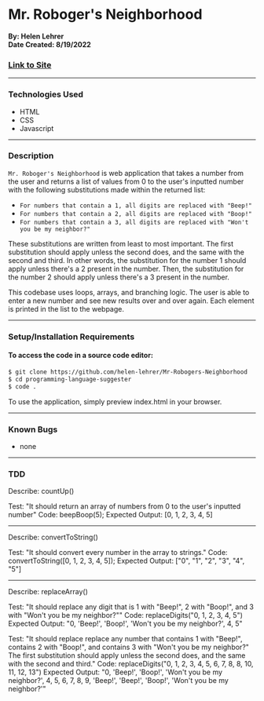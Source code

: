 # Mr. Roboger's Neighborhood

**By: Helen Lehrer**  
**Date Created: 8/19/2022**

### [Link to Site]()
---
### Technologies Used
* HTML
* CSS
* Javascript
---

### Description

`Mr. Roboger's Neighborhood` is web application that takes a number from the user and returns a list of values from 0 to the user's inputted number with the following substitutions made within the returned list: 
* `For numbers that contain a 1, all digits are replaced with "Beep!"`
* `For numbers that contain a 2, all digits are replaced with "Boop!"`
* `For numbers that contain a 3, all digits are replaced with "Won't you be my neighbor?"`

These substitutions are written from least to most important. The first substitution should apply unless the second does, and the same with the second and third. In other words, the substitution for the number 1 should apply unless there's a 2 present in the number. Then, the substitution for the number 2 should apply unless there's a 3 present in the number.

This codebase uses loops, arrays, and branching logic. The user is able to enter a new number and see new results over and over again. Each element is printed in the list to the webpage.

---

### Setup/Installation Requirements

#### To access the code in a source code editor: 
```bash
$ git clone https://github.com/helen-lehrer/Mr-Robogers-Neighborhood
$ cd programming-language-suggester
$ code .
```
To use the application, simply preview index.html in your browser.

---
### Known Bugs
* none
---
### TDD
Describe: countUp()

Test: "It should return an array of numbers from 0 to the user's inputted number"
Code: beepBoop(5);
Expected Output: [0, 1, 2, 3, 4, 5]

-----

Describe: convertToString()

Test: "It should convert every number in the array to strings."
Code: convertToString([0, 1, 2, 3, 4, 5]);
Expected Output: ["0", "1", "2", "3", "4", "5"]

-----

Describe: replaceArray()

Test: "It should replace any digit that is 1 with "Beep!", 2 with "Boop!", and 3 with "Won't you be my neighbor?"" 
Code: replaceDigits("0, 1, 2, 3, 4, 5")
Expected Output: "0, 'Beep!', 'Boop!', 'Won't you be my neighbor?', 4, 5"

Test: "It should replace replace any number that contains 1 with "Beep!", contains 2 with "Boop!", and contains 3 with "Won't you be my neighbor?" The first substitution should apply unless the second does, and the same with the second and third."
Code: replaceDigits("0, 1, 2, 3, 4, 5, 6, 7, 8, 8, 10, 11, 12, 13")
Expected Output: "0, 'Beep!', 'Boop!', 'Won't you be my neighbor?', 4, 5, 6, 7, 8, 9, 'Beep!', 'Beep!', 'Boop!', 'Won't you be my neighbor?'"